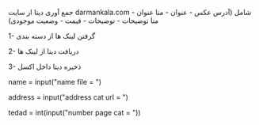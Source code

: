 جمع آوری دیتا از سایت darmankala.com شامل (آدرس عکس - عنوان - متا عنوان - متا توضیحات - توضیحات - قیمت - وضعیت موجودی)
<br>

1- گرفتن لینک ها از دسته بندی

2- دریافت دیتا از لینک ها

3- ذخیره دیتا داخل اکسل

name = input("name file = ")

address = input("address cat url = ")

tedad = int(input("number page cat = "))
